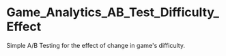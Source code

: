 # Game_Analytics_AB_Test_Difficulty_Effect
 Simple A/B Testing for the effect of change in game's difficulty.
